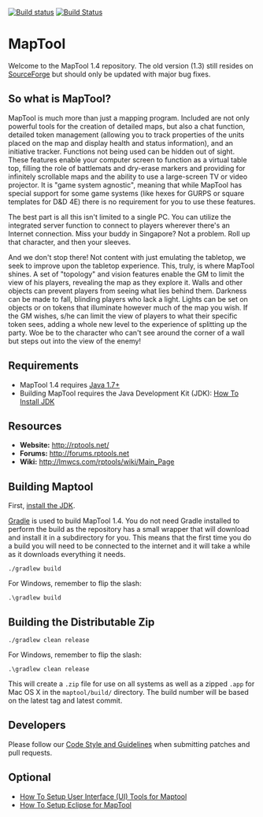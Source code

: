 [![Build status](https://ci.appveyor.com/api/projects/status/o4hmpca4mert1k0i/branch/1.4.4.0?svg=true)](https://ci.appveyor.com/project/JamzTheMan/maptool/branch/1.4.4.0)
[![Build Status](https://travis-ci.org/JamzTheMan/maptool.svg?branch=1.4.4.0)](https://travis-ci.org/JamzTheMan/maptool)

MapTool
=======

Welcome to the MapTool 1.4 repository. The old version (1.3) still resides on [SourceForge](http://sourceforge.net/p/rptools/svn/HEAD/tree/) but should only be updated with major bug fixes.

So what is MapTool?
-------------------

MapTool is much more than just a mapping program. Included are not only powerful tools for the creation of detailed maps, but also a chat function, detailed token management (allowing you to track properties of the units placed on the map and display health and status information), and an initiative tracker. Functions not being used can be hidden out of sight. These features enable your computer screen to function as a virtual table top, filling the role of battlemats and dry-erase markers and providing for infinitely scrollable maps and the ability to use a large-screen TV or video projector.  It is "game system agnostic", meaning that while MapTool has special support for some game systems (like hexes for GURPS or square templates for D&D 4E) there is no requirement for you to use these features.

The best part is all this isn't limited to a single PC. You can utilize the integrated server function to connect to players wherever there's an Internet connection. Miss your buddy in Singapore? Not a problem. Roll up that character, and then your sleeves.

And we don't stop there! Not content with just emulating the tabletop, we seek to improve upon the tabletop experience. This, truly, is where MapTool shines. A set of "topology" and vision features enable the GM to limit the view of his players, revealing the map as they explore it. Walls and other objects can prevent players from seeing what lies behind them. Darkness can be made to fall, blinding players who lack a light. Lights can be set on objects or on tokens that illuminate however much of the map you wish. If the GM wishes, s/he can limit the view of players to what their specific token sees, adding a whole new level to the experience of splitting up the party.  Woe be to the character who can't see around the corner of a wall but steps out into the view of the enemy!

Requirements
------------

- MapTool 1.4 requires [Java 1.7+](https://java.com/en/download/)
- Building MapTool requires the Java Development Kit (JDK): [How To Install JDK](doc/How_To_Install_JDK.md)

Resources
---------

- **Website:** http://rptools.net/
- **Forums:**  http://forums.rptools.net
- **Wiki:**    http://lmwcs.com/rptools/wiki/Main_Page

Building Maptool
----------------

First, [install the JDK](doc/How_To_Install_JDK.md).

[Gradle](http://gradle.org/) is used to build MapTool 1.4. You do not need Gradle installed to perform the build as the repository has a small wrapper that will download and install it in a subdirectory for you. This means that the first time you do a build you will need to be connected to the internet and it will take a while
as it downloads everything it needs.

```Shell
./gradlew build
```

For Windows, remember to flip the slash:

```Shell
.\gradlew build
```

Building the Distributable Zip
------------------------------

```Shell
./gradlew clean release
```

For Windows, remember to flip the slash:

```Shell
.\gradlew clean release
```

This will create a `.zip` file for use on all systems as well as a zipped `.app` for Mac OS X in the `maptool/build/` directory. The build number will be based on the latest tag and latest commit.

Developers
----------

Please follow our [Code Style and Guidelines](doc/Code_Style_and_Guidelines.md) when submitting patches and pull requests.


Optional
--------

- [How To Setup User Interface (UI) Tools for Maptool](doc/How_To_Setup_UI_Tools.md)
- [How To Setup Eclipse for MapTool](doc/How_To_Setup_Eclipse.md)
